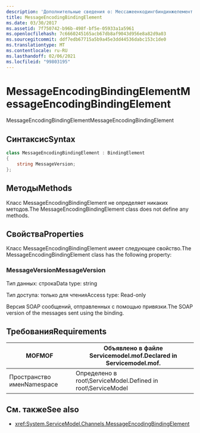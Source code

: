 ```yaml
---
description: 'Дополнительные сведения о: Мессажеенкодингбиндинжелемент'
title: MessageEncodingBindingElement
ms.date: 03/30/2017
ms.assetid: 7f750742-b96b-498f-bf5e-05933a1a5961
ms.openlocfilehash: 7c6660245165acb67db8af9043d956e8a82d9a03
ms.sourcegitcommit: ddf7edb67715a5b9a45e3dd44536dabc153c1de0
ms.translationtype: MT
ms.contentlocale: ru-RU
ms.lasthandoff: 02/06/2021
ms.locfileid: "99803195"
---
```

# <a name="messageencodingbindingelement"></a><span data-ttu-id="87e11-103">MessageEncodingBindingElement</span><span class="sxs-lookup"><span data-stu-id="87e11-103">MessageEncodingBindingElement</span></span>

<span data-ttu-id="87e11-104">MessageEncodingBindingElement</span><span class="sxs-lookup"><span data-stu-id="87e11-104">MessageEncodingBindingElement</span></span>

## <a name="syntax"></a><span data-ttu-id="87e11-105">Синтаксис</span><span class="sxs-lookup"><span data-stu-id="87e11-105">Syntax</span></span>

```csharp
class MessageEncodingBindingElement : BindingElement
{
    string MessageVersion;
};
```

## <a name="methods"></a><span data-ttu-id="87e11-106">Методы</span><span class="sxs-lookup"><span data-stu-id="87e11-106">Methods</span></span>

<span data-ttu-id="87e11-107">Класс MessageEncodingBindingElement не определяет никаких методов.</span><span class="sxs-lookup"><span data-stu-id="87e11-107">The MessageEncodingBindingElement class does not define any methods.</span></span>

## <a name="properties"></a><span data-ttu-id="87e11-108">Свойства</span><span class="sxs-lookup"><span data-stu-id="87e11-108">Properties</span></span>

<span data-ttu-id="87e11-109">Класс MessageEncodingBindingElement имеет следующее свойство.</span><span class="sxs-lookup"><span data-stu-id="87e11-109">The MessageEncodingBindingElement class has the following property:</span></span>

### <a name="messageversion"></a><span data-ttu-id="87e11-110">MessageVersion</span><span class="sxs-lookup"><span data-stu-id="87e11-110">MessageVersion</span></span>

<span data-ttu-id="87e11-111">Тип данных: строка</span><span class="sxs-lookup"><span data-stu-id="87e11-111">Data type: string</span></span>

<span data-ttu-id="87e11-112">Тип доступа: только для чтения</span><span class="sxs-lookup"><span data-stu-id="87e11-112">Access type: Read-only</span></span>

<span data-ttu-id="87e11-113">Версия SOAP сообщений, отправленных с помощью привязки.</span><span class="sxs-lookup"><span data-stu-id="87e11-113">The SOAP version of the messages sent using the binding.</span></span>

## <a name="requirements"></a><span data-ttu-id="87e11-114">Требования</span><span class="sxs-lookup"><span data-stu-id="87e11-114">Requirements</span></span>

|<span data-ttu-id="87e11-115">MOF</span><span class="sxs-lookup"><span data-stu-id="87e11-115">MOF</span></span>|<span data-ttu-id="87e11-116">Объявлено в файле Servicemodel.mof.</span><span class="sxs-lookup"><span data-stu-id="87e11-116">Declared in Servicemodel.mof.</span></span>|
|---------|-----------------------------------|
|<span data-ttu-id="87e11-117">Пространство имен</span><span class="sxs-lookup"><span data-stu-id="87e11-117">Namespace</span></span>|<span data-ttu-id="87e11-118">Определено в root\ServiceModel.</span><span class="sxs-lookup"><span data-stu-id="87e11-118">Defined in root\ServiceModel</span></span>|

## <a name="see-also"></a><span data-ttu-id="87e11-119">См. также</span><span class="sxs-lookup"><span data-stu-id="87e11-119">See also</span></span>

- <xref:System.ServiceModel.Channels.MessageEncodingBindingElement>
